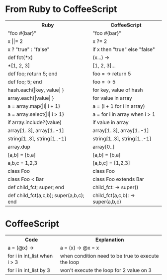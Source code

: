 # From Ruby to CoffeeScript

<table>
  <tr>
    <th>Ruby</th>
    <th>CoffeeScript</th>
  </tr>
  <tr>
    <td>"foo #{bar}"</td>
    <td>"foo #{bar}"</td>
  </tr>
  <tr>
    <td>x ||= 2</td>
    <td>x ?= 2</td>
  </tr>
  <tr>
    <td>x ? "true" : "false"</td>
    <td>if x then "true" else "false"</td>
  </tr>
  <tr>
  <tr>
    <td>def fct(*x)</td>
    <td>(x...) -></td>
  </tr>
  <tr>
    <td>*[1, 2, 3]</td>
    <td>[1, 2, 3]...</td>
  </tr>
  <tr>
    <td>def foo; return 5; end</td>
    <td>foo = -> return 5</td>
  </tr>
  <tr>
    <td>def foo; 5; end</td>
    <td>foo = -> 5</td>
  </tr>
  <tr>
    <td>hash.each{|key, value| }</td>
    <td>for key, value of hash</td>
  </tr>
  <tr>
    <td>array.each{|value| }</td>
    <td>for value in array</td>
  </tr>
  <tr>
    <td>a = array.map{|i| i + 1}</td>
    <td>a = (i + 1 for i in array)</td>
  </tr>
  <tr>
    <td>a = array.select{|i| i > 1}</td>
    <td>a = for i in array when i > 1</td>
  </tr>
  <tr>
    <td>if array.include?(value)</td>
    <td>if value in array</td>
  </tr>
  <tr>
    <td>array[1..3], array[1..-1]</td>
    <td>array[1..3], array[1..-1]</td>
  </tr>
  <tr>
    <td>string[1..3], string[1..-1]</td>
    <td>string[1..3], string[1..-1]</td>
  </tr>
  <tr>
    <td>array.dup</td>
    <td>array[0..]</td>
  </tr>
  </tr>
    <td>[a,b] = [b,a]</td>
    <td>[a,b] = [b,a]</td>
  </tr>
  </tr>
    <td>a,b,c = 1,2,3</td>
    <td>[a,b,c] = [1,2,3]</td>
  </tr>
  </tr>
    <td>class Foo</td>
    <td>class Foo</td>
  </tr>
  </tr>
    <td>class Foo < Bar</td>
    <td>class Foo extends Bar</td>
  </tr>
  </tr>
    <td>def child_fct; super; end</td>
    <td>child_fct: -> super()</td>
  </tr>
  </tr>
    <td>def child_fct(a,c,b); super(a,b,c); end</td>
    <td>child_fct(a,c,b): -> super(a,b,c)</td>
  </tr>
</table>

# CoffeeScript

<table>
  <tr>
    <th>Code</th>
    <th>Explanation</th>
  </tr>
  <tr>
    <td>a = (@x) -></td>
    <td>a = (x) -> @x = x</td>
  </tr>
  <tr>
    <td>for i in int_list when i > 3</td>
    <td>when condition need to be true to execute the loop</td>
  </tr>
  <tr>
    <td>for i in int_list by 3</td>
    <td>won't execute the loop for 2 value on 3</td>
  </tr>
</table>
